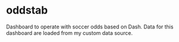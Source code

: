 # oddstab
Dashboard to operate with soccer odds based on Dash.
Data for this dashboard are loaded from my custom data source.